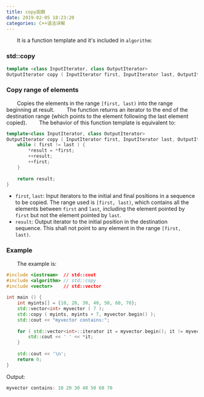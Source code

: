 ```yaml
---
title: copy函数
date: 2019-02-05 18:23:20
categories: C++语法详解
---
```

&emsp;&emsp;It is a function template and it's included in `algorithm`:

### std::copy

``` cpp
template <class InputIterator, class OutputIterator>
OutputIterator copy ( InputIterator first, InputIterator last, OutputIterator result );
```

### Copy range of elements

&emsp;&emsp;Copies the elements in the range `[first, last)` into the range beginning at result.
&emsp;&emsp;The function returns an iterator to the end of the destination range (which points to the element following the last element copied).
&emsp;&emsp;The behavior of this function template is equivalent to:

``` cpp
template<class InputIterator, class OutputIterator>
OutputIterator copy ( InputIterator first, InputIterator last, OutputIterator result ) {
    while ( first != last ) {
        *result = *first;
        ++result;
        ++first;
    }
​
    return result;
}
```

- `first`, `last`: Input iterators to the initial and final positions in a sequence to be copied. The range used is `[first, last)`, which contains all the elements between `first` and `last`, including the element pointed by `first` but not the element pointed by `last`.
- `result`: Output iterator to the initial position in the destination sequence. This shall not point to any element in the range `[first, last)`.

### Example

&emsp;&emsp;The example is:

``` cpp
#include <iostream>  // std::cout
#include <algorithm> // std::copy
#include <vector>    // std::vector
​
int main () {
    int myints[] = {10, 20, 30, 40, 50, 60, 70};
    std::vector<int> myvector ( 7 );
    std::copy ( myints, myints + 7, myvector.begin() );
    std::cout << "myvector contains:";
​
    for ( std::vector<int>::iterator it = myvector.begin(); it != myvector.end(); ++it ) {
        std::cout << ' ' << *it;
    }
​
    std::cout << '\n';
    return 0;
}
```

Output:

``` cpp
myvector contains: 10 20 30 40 50 60 70
```